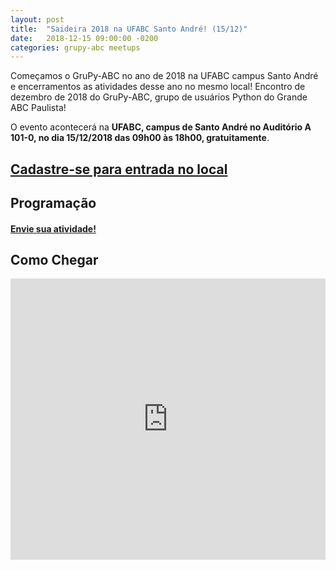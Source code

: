 ```yaml
---
layout: post
title:  "Saideira 2018 na UFABC Santo André! (15/12)"
date:   2018-12-15 09:00:00 -0200
categories: grupy-abc meetups
---
```


Começamos o GruPy-ABC no ano de 2018 na UFABC campus Santo André e encerramentos as atividades desse ano no mesmo local! Encontro de dezembro de 2018 do GruPy-ABC, grupo de usuários Python do Grande ABC Paulista!

O evento acontecerá na __UFABC, campus de Santo André no Auditório A 101-0, no dia 15/12/2018 das 09h00 às 18h00, gratuitamente__.

##  [Cadastre-se para entrada no local][form-cadastro]


## Programação
#### [Envie sua atividade!][speakerfight]

## Como Chegar
<iframe src="https://www.google.com/maps/embed?pb=!1m18!1m12!1m3!1d3654.8758466510876!2d-46.53269026757676!3d-23.64461688464158!2m3!1f0!2f0!3f0!3m2!1i1024!2i768!4f13.1!3m3!1m2!1s0x94ce4297b7880d57%3A0xaeddba2a824280b6!2sUniversidade+Federal+do+ABC%2C+C%C3%A2mpus+Santo+Andr%C3%A9!5e0!3m2!1spt-BR!2sbr!4v1525486214472" width="100%" height="450" frameborder="0" style="border:0" allowfullscreen></iframe>


[form-cadastro]: https://alexandreharano.typeform.com/to/Y7I3hg
[speakerfight]: https://speakerfight.com/events/grupy-abc-saideira-2018-na-ufabc-santo-andre/
